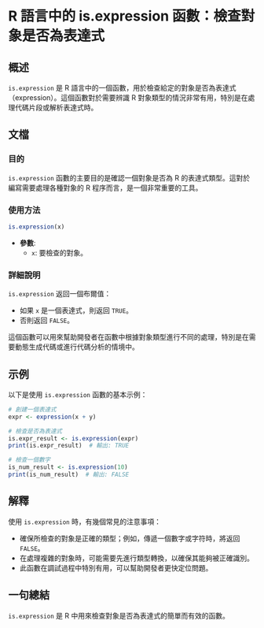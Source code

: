 <!--
Meta Description: # R 語言中的 is.expression 函數：檢查對象是否為表達式 ## 概述 `is.expression` 是 R 語言中的一個函數，用於檢查給定的對象是否為表達式（expression）。這個函數對於需要辨識 R 對象類型的情況非常有用，特別是在處理代碼片段或解析表達式時。 ## 文檔 ...
Meta Keywords: expression, false, true, expr, expr_result
-->

# R 語言中的 is.expression 函數：檢查對象是否為表達式

## 概述
`is.expression` 是 R 語言中的一個函數，用於檢查給定的對象是否為表達式（expression）。這個函數對於需要辨識 R 對象類型的情況非常有用，特別是在處理代碼片段或解析表達式時。

## 文檔
### 目的
`is.expression` 函數的主要目的是確認一個對象是否為 R 的表達式類型。這對於編寫需要處理各種對象的 R 程序而言，是一個非常重要的工具。

### 使用方法
```R
is.expression(x)
```
- **參數**:
  - `x`: 要檢查的對象。

### 詳細說明
`is.expression` 返回一個布爾值：
- 如果 `x` 是一個表達式，則返回 `TRUE`。
- 否則返回 `FALSE`。

這個函數可以用來幫助開發者在函數中根據對象類型進行不同的處理，特別是在需要動態生成代碼或進行代碼分析的情境中。

## 示例
以下是使用 `is.expression` 函數的基本示例：

```R
# 創建一個表達式
expr <- expression(x + y)

# 檢查是否為表達式
is.expr_result <- is.expression(expr)
print(is.expr_result)  # 輸出: TRUE

# 檢查一個數字
is_num_result <- is.expression(10)
print(is_num_result)  # 輸出: FALSE
```

## 解釋
使用 `is.expression` 時，有幾個常見的注意事項：
- 確保所檢查的對象是正確的類型；例如，傳遞一個數字或字符時，將返回 `FALSE`。
- 在處理複雜的對象時，可能需要先進行類型轉換，以確保其能夠被正確識別。
- 此函數在調試過程中特別有用，可以幫助開發者更快定位問題。

## 一句總結
`is.expression` 是 R 中用來檢查對象是否為表達式的簡單而有效的函數。